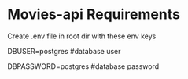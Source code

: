 # Movies-api Requirements

Create .env file in root dir with these env keys

DBUSER=postgres #database user

DBPASSWORD=postgres #database password

